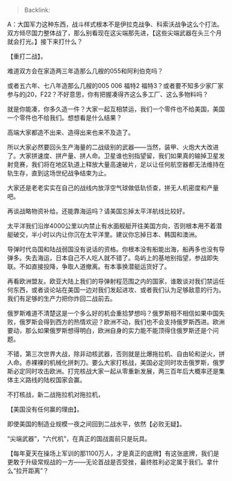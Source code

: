 > Backlink: 

A：大国军力这种东西，战斗样式根本不是伊拉克战争、科索沃战争这么个打法。双方倾尽国力整体战了，那么别看现在这尖端那先进，【这些尖端武器在头三个月就会打光。】接下来打什么？

【重打二战】。

难道双方会在家造两三年造那么几艘的055和阿利伯克吗？

或者五六年、七八年造那么几艘的005 006 福特2 福特3？或者要不知多少家厂家参与的j20，F22？不好意思，你有把握凑得齐这么多工厂、这么多物料吗？

就是你能凑，你多久造一件？大家一起互相禁运，我们一个零件也不给美国，美国一个零件也不给我们。想想看是什么结果？

高端大家都造不出来、造得出来也来不及造了。

所以大家必然要回头生产海量的二战级别的武器——当然，装甲、火炮大大改进了。大家拼速度、拼产量、拼人命。卫星谁也别指望留，我们如果真的输掉卫星发射竞赛，我们将在地区轨道上释放大量高速破片，足以让任何航空器都无法维持在轨生存，直到这场世纪战争结束为止。

大家还是老老实实在自己的战线内放浮空气球做低轨侦查，拼无人机密度和产量吧。

再谈战略物资补给。还能靠海运吗？请美国忘掉太平洋航线比较好。

太平洋我们沿岸4000公里以内禁止有水面舰艇开往美国方向，否则根本用不着潜艇破交，半小时以内让你沉在太平洋里。建议你忘掉日本、韩国和澳洲。

导弹时代岛国和陆战弱国没有说话的资格。你根本没有船能出海，船再多也没有导弹多。失去海运，日本自己不人吃人就不错了。岛屿上的基地别指望，参战即失联。不如直接投降，争取人道撤离。有本事换潜艇运货好了。

再看欧洲盟友。欧亚大陆上我们的导弹射程范围之内的国家，谁敢谈对我们禁运任何东西，或者谈论站在美国一边对我们发起进攻、或者我们认为足够敌意的行为。我们有足够的生产力把你炸回二战前去。

俄罗斯难道不清楚这是一个多么好的机会重拾梦想吗？俄罗斯相不相信如果中国失败，俄罗斯会得到西方的热情欢迎？欧洲不动，我们也不会支持俄罗斯西进。欧洲要动，那么如果俄罗斯想得明白，欧洲自身的实力能不能顶得住俄罗斯还是个问题。

不错，第三次世界大战，除非动核武器，否则就是比爆拖拉机、自由轮和逆火，拼人命。赤裸裸的机械化拼刺刀。要么大家打核战，美国必定同时攻击俄罗斯，俄罗斯必定同时攻击欧洲。打完核战大家一起从零重新发展，两三百年后大概率还是集体主义路线的陆权国家会赢。

不打核战，新二战拖拉机对拖拉机，

【美国没有任何赢的理由】。

即使美国的制造业规模一夜之间回到二战水平，依然【必败无疑】。

“尖端武器”，“六代机”，在真正的国战面前只是玩具。

【每年夏天在操场上军训的那1100万人，才是真正的底牌】有这张底牌，我们是更敢于升级常规战的一方——无论首战是否受挫，最终胜利必定属于我们。拿什么“拉开距离”？
